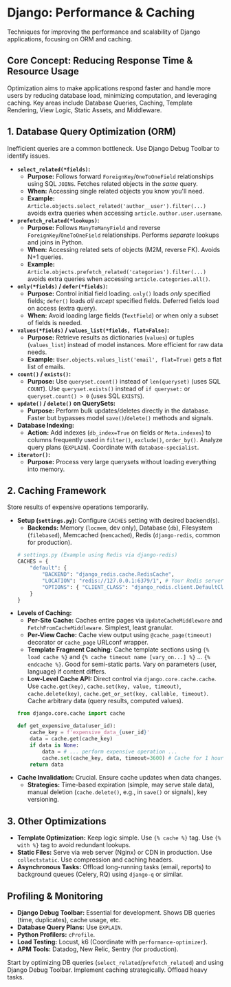 # Django: Performance & Caching

Techniques for improving the performance and scalability of Django applications, focusing on ORM and caching.

## Core Concept: Reducing Response Time & Resource Usage

Optimization aims to make applications respond faster and handle more users by reducing database load, minimizing computation, and leveraging caching. Key areas include Database Queries, Caching, Template Rendering, View Logic, Static Assets, and Middleware.

## 1. Database Query Optimization (ORM)

Inefficient queries are a common bottleneck. Use Django Debug Toolbar to identify issues.

*   **`select_related(*fields)`:**
    *   **Purpose:** Follows forward `ForeignKey`/`OneToOneField` relationships using SQL `JOIN`s. Fetches related objects in the *same* query.
    *   **When:** Accessing single related objects you know you'll need.
    *   **Example:** `Article.objects.select_related('author__user').filter(...)` avoids extra queries when accessing `article.author.user.username`.
*   **`prefetch_related(*lookups)`:**
    *   **Purpose:** Follows `ManyToManyField` and reverse `ForeignKey`/`OneToOneField` relationships. Performs *separate* lookups and joins in Python.
    *   **When:** Accessing related sets of objects (M2M, reverse FK). Avoids N+1 queries.
    *   **Example:** `Article.objects.prefetch_related('categories').filter(...)` avoids extra queries when accessing `article.categories.all()`.
*   **`only(*fields)` / `defer(*fields)`:**
    *   **Purpose:** Control initial field loading. `only()` loads *only* specified fields; `defer()` loads *all except* specified fields. Deferred fields load on access (extra query).
    *   **When:** Avoid loading large fields (`TextField`) or when only a subset of fields is needed.
*   **`values(*fields)` / `values_list(*fields, flat=False)`:**
    *   **Purpose:** Retrieve results as dictionaries (`values`) or tuples (`values_list`) instead of model instances. More efficient for raw data needs.
    *   **Example:** `User.objects.values_list('email', flat=True)` gets a flat list of emails.
*   **`count()` / `exists()`:**
    *   **Purpose:** Use `queryset.count()` instead of `len(queryset)` (uses SQL `COUNT`). Use `queryset.exists()` instead of `if queryset:` or `queryset.count() > 0` (uses SQL `EXISTS`).
*   **`update()` / `delete()` on QuerySets:**
    *   **Purpose:** Perform bulk updates/deletes directly in the database. Faster but bypasses model `save()`/`delete()` methods and signals.
*   **Database Indexing:**
    *   **Action:** Add indexes (`db_index=True` on fields or `Meta.indexes`) to columns frequently used in `filter()`, `exclude()`, `order_by()`. Analyze query plans (`EXPLAIN`). Coordinate with `database-specialist`.
*   **`iterator()`:**
    *   **Purpose:** Process very large querysets without loading everything into memory.

## 2. Caching Framework

Store results of expensive operations temporarily.

*   **Setup (`settings.py`):** Configure `CACHES` setting with desired backend(s).
    *   **Backends:** Memory (`locmem`, dev only), Database (`db`), Filesystem (`filebased`), Memcached (`memcached`), Redis (`django-redis`, common for production).
    ```python
    # settings.py (Example using Redis via django-redis)
    CACHES = {
        "default": {
            "BACKEND": "django_redis.cache.RedisCache",
            "LOCATION": "redis://127.0.0.1:6379/1", # Your Redis server
            "OPTIONS": { "CLIENT_CLASS": "django_redis.client.DefaultClient" }
        }
    }
    ```
*   **Levels of Caching:**
    *   **Per-Site Cache:** Caches entire pages via `UpdateCacheMiddleware` and `FetchFromCacheMiddleware`. Simplest, least granular.
    *   **Per-View Cache:** Cache view output using `@cache_page(timeout)` decorator or `cache_page` URLconf wrapper.
    *   **Template Fragment Caching:** Cache template sections using `{% load cache %}` and `{% cache timeout name [vary_on...] %}` ... `{% endcache %}`. Good for semi-static parts. Vary on parameters (user, language) if content differs.
    *   **Low-Level Cache API:** Direct control via `django.core.cache.cache`. Use `cache.get(key)`, `cache.set(key, value, timeout)`, `cache.delete(key)`, `cache.get_or_set(key, callable, timeout)`. Cache arbitrary data (query results, computed values).
    ```python
    from django.core.cache import cache

    def get_expensive_data(user_id):
        cache_key = f'expensive_data_{user_id}'
        data = cache.get(cache_key)
        if data is None:
            data = # ... perform expensive operation ...
            cache.set(cache_key, data, timeout=3600) # Cache for 1 hour
        return data
    ```
*   **Cache Invalidation:** Crucial. Ensure cache updates when data changes.
    *   **Strategies:** Time-based expiration (simple, may serve stale data), manual deletion (`cache.delete()`, e.g., in `save()` or signals), key versioning.

## 3. Other Optimizations

*   **Template Optimization:** Keep logic simple. Use `{% cache %}` tag. Use `{% with %}` tag to avoid redundant lookups.
*   **Static Files:** Serve via web server (Nginx) or CDN in production. Use `collectstatic`. Use compression and caching headers.
*   **Asynchronous Tasks:** Offload long-running tasks (email, reports) to background queues (Celery, RQ) using `django-q` or similar.

## Profiling & Monitoring

*   **Django Debug Toolbar:** Essential for development. Shows DB queries (time, duplicates), cache usage, etc.
*   **Database Query Plans:** Use `EXPLAIN`.
*   **Python Profilers:** `cProfile`.
*   **Load Testing:** Locust, k6 (Coordinate with `performance-optimizer`).
*   **APM Tools:** Datadog, New Relic, Sentry (for production).

Start by optimizing DB queries (`select_related`/`prefetch_related`) and using Django Debug Toolbar. Implement caching strategically. Offload heavy tasks.
